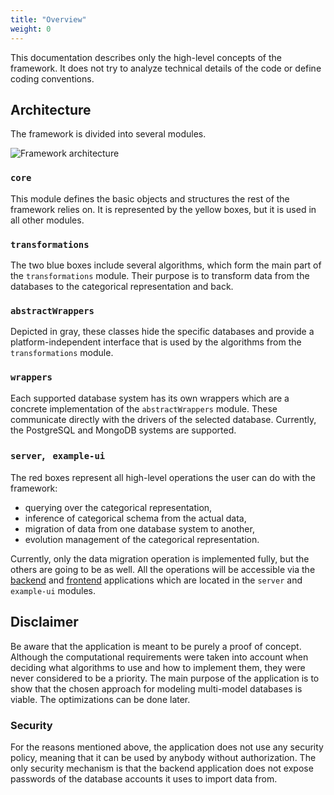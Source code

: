 ```yaml
---
title: "Overview"
weight: 0
---
```


This documentation describes only the high-level concepts of the framework. It does not try to analyze technical details of the code or define coding conventions.

## Architecture

The framework is divided into several modules.

![Framework architecture](/mmcat-docs/img/overall-architecture.png)

### `core`

This module defines the basic objects and structures the rest of the framework relies on. It is represented by the yellow boxes, but it is used in all other modules.

### `transformations`

The two blue boxes include several algorithms, which form the main part of the `transformations` module. Their purpose is to transform data from the databases to the categorical representation and back.

### `abstractWrappers`

Depicted in gray, these classes hide the specific databases and provide a platform-independent interface that is used by the algorithms from the `transformations` module.

### `wrappers`

Each supported database system has its own wrappers which are a concrete implementation of the `abstractWrappers` module. These communicate directly with the drivers of the selected database. Currently, the PostgreSQL and MongoDB systems are supported.

### `server`, ` example-ui`

The red boxes represent all high-level operations the user can do with the framework:
- querying over the categorical representation,
- inference of categorical schema from the actual data,
- migration of data from one database system to another,
- evolution management of the categorical representation.

Currently, only the data migration operation is implemented fully, but the others are going to be as well. All the operations will be accessible via the [backend](backend.md) and [frontend](frontend.md) applications which are located in the `server` and `example-ui` modules.

## Disclaimer

Be aware that the application is meant to be purely a proof of concept. Although the computational requirements were taken into account when deciding what algorithms to use and how to implement them, they were never considered to be a priority. The main purpose of the application is to show that the chosen approach for modeling multi-model databases is viable. The optimizations can be done later.

### Security

For the reasons mentioned above, the application does not use any security policy, meaning that it can be used by anybody without authorization. The only security mechanism is that the backend application does not expose passwords of the database accounts it uses to import data from.
